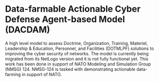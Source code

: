 # Data-farmable Actionable Cyber Defense Agent-based Model (DACDAM)

A high level model to assess Doctrine, Organization, Training, Materiel, Leadership & Education, Personnel, and Facilities (DOTMLPF) solutions to improving the cyber security of networks. The model is currently being migrated from its NetLogo version and it is not fully functional yet. This work has been done in support of NATO Modeling and Simulation Group (NMSG) 124. NMSG-124 is tasked with demonstrating actionable data-farming in support of NATO.
